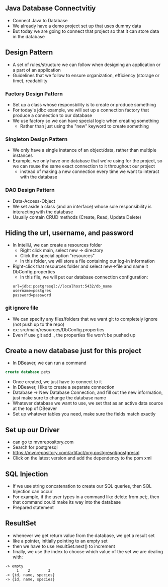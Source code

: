 ## Java Database Connectvitiy
- Connect Java to Database
- We already have a demo project set up that uses dummy data
- But today we are going to connect that project so that it can store data in the database

## Design Pattern
- A set of rules/structure we can follow when designing an application or a part of an application
- Guidelines that we follow to ensure organization, efficiency (storage or time), readability

### Factory Design Pattern
- Set up a class whose responsbility is to create or produce something
- For today's jdbc example, we will set up a connection factory that produce a connection to our database
- We use factory so we can have special logic when creating something
    - Rather than just using the "new" keyword to create something

### Singleton Design Pattern
- We only have a single instance of an object/data, rather than multiple instances
- Example, we only have one database that we're using for the project, so we can reuse the same exact connection to it throughout our project
    - instead of making a new connection every time we want to interact with the database

### DAO Design Pattern
- Data-Access-Object
- We set aside a class (and an interface) whose sole responsibility is interacting with the database
- Usually contain CRUD methods (Create, Read, Update Delete)

## Hiding the url, username, and password
- In IntelliJ, we can create a resources folder
    - Right click main, select new -> directory
    - Click the special option "resources"
    - In this folder, we will store a file containing our log-in information
- Right-click that resources folder and select new->file and name it DbConfig.properties
    - In this file, we will put our database connection configuration:
    ```
    url=jdbc:postgresql://localhost:5432/db_name
    username=postgres
    password=password
    ```
### git ignore file
- We can specify any files/folders that we want git to completely ignore (not push up to the repo)
- ex: src/main/resources/DbConfig.properties
- Even if use git add ., the properties file won't be pushed up

## Create a new database just for this project
- In DBeaver, we can run a command 
```sql
create database pets
```
- Once created, we just have to connect to it
- In DBeaver, I like to create a separate connection
- Database -> New Database Connection, and fill out the new information, just make sure to change the database name
- Whatever database we want to use, we set that as an active data source at the top of DBeaver
- Set up whatever tables you need, make sure the fields match exactly

## Set up our Driver
- can go to mvnrepository.com
- Search for postgresql
- https://mvnrepository.com/artifact/org.postgresql/postgresql
- Click on the latest version and add the dependency to the pom xml

## SQL Injection
- If we use string concatenation to create our SQL queries, then SQL Injection can occur
- For example, if the user types in a command like delete from pet;, then that command could make its way into the database
- Prepared statement

## ResultSet
- whenever we get return value from the database, we get a result set
- like a pointer, initially pointing to an empty set
- then we have to use resultSet.next() to increment
- finally, we use the index to choose which value of the set we are dealing with:
```
-> empty
     1    2        3
-> {id, name, species}
-> {id, name, species}
```